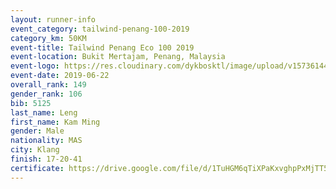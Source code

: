 ```yaml
--- 
layout: runner-info 
event_category: tailwind-penang-100-2019 
category_km: 50KM 
event-title: Tailwind Penang Eco 100 2019 
event-location: Bukit Mertajam, Penang, Malaysia 
event-logo: https://res.cloudinary.com/dykbosktl/image/upload/v1573614442/Logo/Logo_gqlzi3.jpg 
event-date: 2019-06-22 
overall_rank: 149
gender_rank: 106
bib: 5125
last_name: Leng
first_name: Kam Ming
gender: Male
nationality: MAS
city: Klang
finish: 17-20-41
certificate: https://drive.google.com/file/d/1TuHGM6qTiXPaKxvghpPxMjTT55KSDM60/view?usp=sharing
--- 
```

